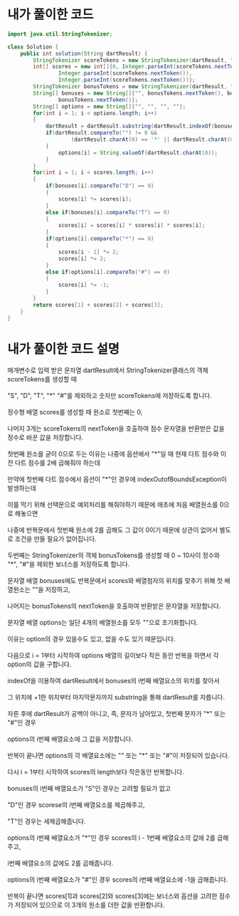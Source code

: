 # 내가 풀이한 코드

```java
import java.util.StringTokenizer;

class Solution {
    public int solution(String dartResult) {
        StringTokenizer scoreTokens = new StringTokenizer(dartResult, "SDT*#");
        int[] scores = new int[]{0, Integer.parseInt(scoreTokens.nextToken()),
                Integer.parseInt(scoreTokens.nextToken()),
                Integer.parseInt(scoreTokens.nextToken())};
        StringTokenizer bonusTokens = new StringTokenizer(dartResult, "012345678910*#");
        String[] bonuses = new String[]{"", bonusTokens.nextToken(), bonusTokens.nextToken(),
                bonusTokens.nextToken()};
        String[] options = new String[]{"", "", "", ""};
        for(int i = 1; i < options.length; i++)
        {
            dartResult = dartResult.substring(dartResult.indexOf(bonuses[i]) + 1);
            if(dartResult.compareTo("") != 0 &&
                    (dartResult.charAt(0) == '*' || dartResult.charAt(0) == '#'))
            {
                options[i] = String.valueOf(dartResult.charAt(0));
            }
        }
        for(int i = 1; i < scores.length; i++)
        {
            if(bonuses[i].compareTo("D") == 0)
            {
                scores[i] *= scores[i];
            }
            else if(bonuses[i].compareTo("T") == 0)
            {
                scores[i] = scores[i] * scores[i] * scores[i];
            }
            if(options[i].compareTo("*") == 0)
            {
                scores[i - 1] *= 2;
                scores[i] *= 2;
            }
            else if(options[i].compareTo("#") == 0)
            {
                scores[i] *= -1;
            }
        }
        return scores[1] + scores[2] + scores[3];
    }
}
```

# 내가 풀이한 코드 설명

매개변수로 입력 받은 문자열 dartResult에서 StringTokenizer클래스의 객체 scoreTokens를 생성할 때<br><br>
"S", "D", "T", "\*" "\#"를 제외하고 숫자만 scoreTokens에 저장하도록 합니다.<br><br>
정수형 배열 scores를 생성할 때 원소로 첫번째는 0,<br><br>
나머지 3개는 scoreTokens의 nextToken을 호출하여 점수 문자열을 반환받은 값을 정수로 바꾼 값을 저장합니다.<br><br>
첫번째 원소를 굳이 0으로 두는 이유는 나중에 옵션에서 "\*"일 때 현재 다트 점수와 이전 다트 점수를 2배 곱해줘야 하는데<br><br>
만약에 첫번째 다트 점수에서 옵션이 "\*"인 경우에 indexOutofBoundsException이 발생하는데<br><br>
이를 막기 위해 선택문으로 예외처리를 해줘야하기 때문에 애초에 처음 배열원소를 0으로 해놓으면<br><br>
나중에 반복문에서 첫번째 원소에 2를 곱해도 그 값이 0이기 때문에 상관이 없어서 별도로 조건을 만들 필요가 없어집니다.<br><br>
두번째는 StringTokenizer의 객체 bonusTokens를 생성할 때 0 ~ 10사이 정수와 "\*", "\#"을 제외한 보너스를 저장하도록 합니다.<br><br>
문자열 배열 bonuses에도 반복문에서 scores와 배열첨자의 위치를 맞추기 위해 첫 배열원소는 ""을 저장하고,<br><br>
나머지는 bonusTokens의 nextToken을 호출하여 반환받은 문자열을 저장합니다.<br><br>
문자열 배열 options는 일단 4개의 배열원소를 모두 ""으로 초기화합니다.<br><br>
이유는 option의 경우 있을수도 있고, 없을 수도 있기 때문입니다.<br><br>
다음으로 i = 1부터 시작하여 options 배열의 길이보다 작은 동안 반복을 하면서 각 option의 값을 구합니다.<br><br>
indexOf을 이용하여 dartResult에서 bonuses의 i번째 배열요소의 위치를 찾아서<br><br>
그 위치에 +1한 위치부터 마지막문자까지 substring을 통해 dartResult를 자릅니다.<br><br>
자른 후에 dartResult가 공백이 아니고, 즉, 문자가 남아있고, 첫번째 문자가 "\*" 또는 "\#"인 경우<br><br>
options의 i번째 배열요소에 그 값을 저장합니다.<br><br>
반복이 끝나면 options의 각 배열요소에는 "" 또는 "\*" 또는 "\#"이 저장되어 있습니다.<br><br>
다시 i = 1부터 시작하여 scores의 length보다 작은동안 반복합니다.<br><br>
bonuses의 i번째 배열요소가 "S"인 경우는 고려할 필요가 없고<br><br>
"D"인 경우 scorese의 i번째 배열요소를 제곱해주고,<br><br>
"T"인 경우는 세제곱해줍니다.<br><br>
options의 i번째 배열요소가 "\*"인 경우 scores의 i - 1번째 배열요소의 값에 2를 곱해주고,<br><br>
i번째 배열요소의 값에도 2를 곱해줍니다.<br><br>
options의 i번째 배열요소가 "\#"인 경우 scores의 i번째 배열요소에 -1을 곱해줍니다.<br><br>
반복이 끝나면 scores[1]과 scores[2]와 scores[3]에는 보너스와 옵션을 고려한 점수가 저장되어 있으므로 이 3개의 원소를 더한 값을 반환합니다.
